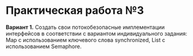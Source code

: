 # Практическая работа №3
**Вариант 1.**
Создать свои потокобезопасные имплементации интерфейсов в соответствии с вариантом индивидуального задания:
Map с использованием ключевого слова synchronized, List с использованием Semaphore.

